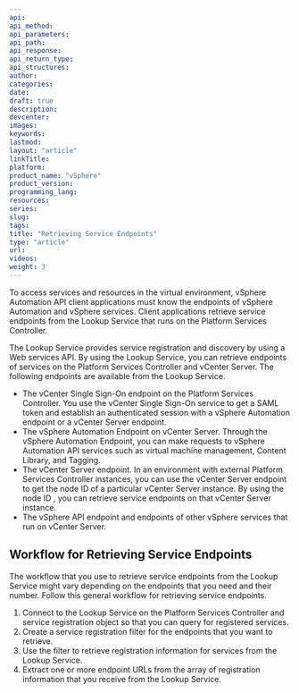 ```yaml
---
api:
api_method:
api_parameters:
api_path:
api_response:
api_return_type:
api_structures:
author:
categories:
date:
draft: true
description:
devcenter:
images:
keywords:
lastmod:
layout: "article"
linkTitle:
platform:
product_name: "vSphere"
product_version:
programming_lang:
resources:
series:
slug:
tags:
title: "Retrieving Service Endpoints"
type: "article"
url:
videos:
weight: 3
---
```

To access services and resources in the virtual environment, vSphere Automation API client applications must know the endpoints of vSphere Automation and vSphere services. Client applications retrieve service endpoints from the Lookup Service that runs on the Platform Services Controller.

The Lookup Service provides service registration and discovery by using a Web services API. By using the Lookup Service, you can retrieve endpoints of services on the Platform Services Controller and vCenter Server. The following endpoints are available from the Lookup Service.

* The vCenter Single Sign-On endpoint on the Platform Services Controller. You use the vCenter Single Sign-On service to get a SAML token and establish an authenticated session with a vSphere Automation endpoint or a vCenter Server endpoint.
* The vSphere Automation Endpoint on vCenter Server. Through the vSphere Automation Endpoint, you can make requests to vSphere Automation API services such as virtual machine management, Content Library, and Tagging.
* The vCenter Server endpoint. In an environment with external Platform Services Controller instances, you can use the vCenter Server endpoint to get the node ID of a particular vCenter Server instance. By using the node ID , you can retrieve service endpoints on that vCenter Server instance.
* The vSphere API endpoint and endpoints of other vSphere services that run on vCenter Server.

## Workflow for Retrieving Service Endpoints
The workflow that you use to retrieve service endpoints from the Lookup Service might vary depending on the endpoints that you need and their number. Follow this general workflow for retrieving service endpoints.

1. Connect to the Lookup Service on the Platform Services Controller and service registration object so that you can query for registered services.
2. Create a service registration filter for the endpoints that you want to retrieve.
3. Use the filter to retrieve registration information for services from the Lookup Service.
4. Extract one or more endpoint URLs from the array of registration information that you receive from the Lookup Service.
